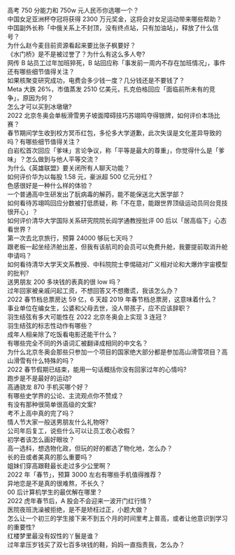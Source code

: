 高考 750 分能力和 750w 元人民币你选哪一个？  
中国女足亚洲杯夺冠将获得 2300 万元奖金，这将会对女足运动带来哪些帮助？  
中国副外长称「中俄关系上不封顶，没有终点站，只有加油站」，释放了什么信号？  
为什么赵今麦目前资源看起来要比张子枫要好？  
《水门桥》是不是被过誉了？为什么有这么多人夸?  
网传 B 站员工过年加班猝死，B 站回应称「事发前一周内不存在加班情况」，事件还有哪些细节值得关注？  
如果核聚变研究成功，电费会多少钱一度？几分钱还是不要钱了？  
Meta 大跌 26%，市值蒸发 2510 亿美元，扎克伯格回应「面临前所未有的竞争」，原因为何？  
怎么才可以买到冰墩墩?  
2022 北京冬奥会单板滑雪男子坡面障碍技巧苏翊鸣夺得银牌，如何评价本场比赛？  
春节期间学生收到校方冥币红包，多伦多大学道歉，此次失误是文化差异导致的吗？有哪些细节值得关注？  
白岩松首次回应「爹味」言论争议，称「平等是最大的尊重」，你觉得什么是「爹味」？怎么做到与他人平等交流？  
为什么《英雄联盟》要关闭所有人聊天功能？  
如何评价华为以每股 1.58 元，豪派超 500 亿元分红？  
色感很好是一种什么样的体验？  
一个普通高中生研发出了朊病毒的解药，能不能保送北大医学部？  
如何看待苏翊鸣回应分数被打低质疑，称「不在意，能跟世界顶级运动员同台竞技很开心」？  
如何评价清华大学国际关系研究院院长阎学通教授批评 00 后以「居高临下」心态看世界？  
第一次去北京旅行，预算 24000 够玩七天吗？  
跟老板一起坐经济舱出差，但我有该航司的会员可以免费升舱，我要提前取消升舱申请吗？  
如何看待清华大学天文系教授、中科院院士李惕碚对广义相对论和大爆炸宇宙模型的批判?  
送男朋友 200 多块钱的表真的很 low 吗？  
过年回家被亲戚问起工资，不想回答又不想撒谎，我该怎么办？  
2022 春节档总票房达 59 亿，6 天超 2019 年春节档总票房，这意味着什么？  
事业单位在编女生，公婆和父母去世，没人带孩子，应不应该辞职？  
羽生结弦有多大可能性在 2022 北京冬奥会上实现 3 连冠？  
羽生结弦的标志性动作有哪些？  
成年人相亲除了吃饭看电影还能干什么？  
有哪些完全不同的外语词汇被翻译成相同的中文名？  
为什么北京冬奥会那些只参加一个项目的国家绝大部分都是参加高山滑雪项目？高山滑雪有什么特殊的吗？  
2022 春节假期已结束，能用一句话概括你没有回家过年的心情吗?  
跑步是不是最好的运动?  
高通骁龙 870 手机买哪个好？  
有哪些史学界的公论、主流观点你不赞成？  
有没有那种很简单很高级的文案?  
考不上高中真的完了吗？  
情人节大家一般送男朋友什么礼物呀?  
公司年后复工，说些什么可以让员工收心收假？  
初学者该怎么画好眼妆？  
高一选科，想选物化政，但玩的好的都选了物化地，怎么办？  
长的丑或者美真的那么重要吗？  
姐妹们穿高跟鞋最长走过多少公里啊？  
2022 年「春节」，预算 3000 左右有哪些手机值得推荐？  
异地恋是不是真的很难熬，不长久？  
00 后计算机学生的最优解在哪里？  
2022 虎年春节后，A 股会不会迎来一波开门红行情？  
医院夜班洗澡被拒绝，是不是矫枉过正，小题大做？  
怎么让一个初三的学生接下来不到五个月的时间里考上普高，或者让他意识到学习的重要性?  
红楼梦里最没有奴性的丫鬟是谁？  
过年拿压岁钱买了双七百多块钱的鞋，妈妈一直指责我，怎么办？  
